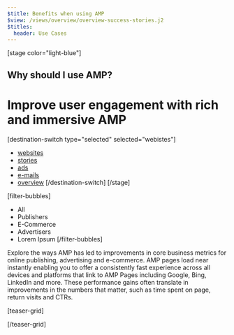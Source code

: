 ```yaml
---
$title: Benefits when using AMP
$view: /views/overview/overview-success-stories.j2
$titles:
  header: Use Cases
---
```

[stage color="light-blue"]
<amp-img src="/static/img/browser-websites.png" height="1258" width="1258" layout="responsive" />
## Why should I use AMP?
# Improve user engagement with rich and immersive AMP
[destination-switch type="selected" selected="webistes"]
- [websites](/content/amp-dev/overview/success-stories/websites.md)
- [stories](/content/amp-dev/overview/success-stories/stories.md)
- [ads](/content/amp-dev/overview/success-stories/ads.md)
- [e-mails](/content/amp-dev/overview/success-stories/e-mails.md)
- [overview](/content/amp-dev/overview/success-stories/overview.md)
[/destination-switch]
[/stage]

[filter-bubbles]
  - All
  - Publishers
  - E-Commerce
  - Advertisers
  - Lorem Ipsum
[/filter-bubbles]

<section class="main">
  <p>Explore the ways AMP has led to improvements in core business metrics for online publishing, advertising and e-commerce. AMP pages load near instantly enabling you to offer a consistently fast experience across all devices and platforms that link to AMP Pages including Google, Bing, LinkedIn and more. These performance gains often translate in improvements in the numbers that matter, such as time spent on page, return visits and CTRs.</p>
</section>

[teaser-grid]
[](content/shared/fill-ins/success-story.md)
[](content/shared/fill-ins/success-story.md)
[](content/shared/fill-ins/success-story.md)
[](content/shared/fill-ins/success-story.md)
[](content/shared/fill-ins/success-story.md)
[](content/shared/fill-ins/success-story.md)

[/teaser-grid]